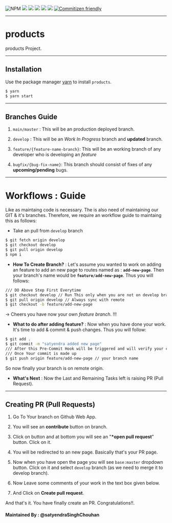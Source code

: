 ![NPM](https://img.shields.io/npm/v/npm) ![](https://img.shields.io/badge/Eslint-^8.26.0-darkgreen) ![](https://img.shields.io/badge/React-^18.2.0-lightblue) ![](https://img.shields.io/badge/Prettier-^2.7.1-yellow) ![](https://img.shields.io/badge/Version-0.1.1-darkred) ![](https://img.shields.io/badge/node-v14.19.3-green) [![Commitizen friendly](https://img.shields.io/badge/commitizen-friendly-brightgreen.svg)](http://commitizen.github.io/cz-cli/)

---

# products

products Project.

---

## Installation

Use the package manager [yarn](https://yarnpkg.com/) to install `products`.

```bash
$ yarn
$ yarn start
```

---

## Branches Guide

1. `main/master` : This will be an production deployed branch.

2. `develop` : This will be an _Work In Progress_ branch and **updated** branch.

3. `feature/{feature-name-branch}`: This will be an working branch of any developer who is developing an _feature_

4. `bugfix/{bug-fix-name}`: This branch should consist of fixes of any **upcoming/pending** bugs.

---

# Workflows : Guide

Like as maintaing code is necessary. The is also need of maintaining our GIT & it's branches. Therefore, we require an workflow guide to maintaing this as follows:

- Take an pull from `develop` branch

```bash
$ git fetch origin develop
$ git checkout develop
$ git pull origin develop
$ npm i
```

- **How To Create Branch?** : Let's assume you wanted to work on adding an feature to add an new page to routes named as : **`add-new-page`**. Then your branch's name would be **`feature/add-new-page`**. Thus you will follows:

```bash
/// DO Above Step First Everytime
$ git checkout develop // Run This only when you are not on develop branch
$ git pull origin develop // Always sync with remote
$ git checkout -b feature/add-new-page
```

-> Cheers you have now your own _feature branch_. !!!

- **What to do after adding feature?** : Now when you have done your work. It's time to add & commit & push changes. Thus you will follow:

```bash
$ git add .
$ git commit -m "satyendra added new page"
/// After this Pre-Commit Hook will be triggered and will verify your code.
/// Once Your commit is made up
$ git push origin feature/add-new-page // your branch name
```

So now finally your branch is on remote origin.

- **What's Next** : Now the Last and Remaining Tasks left is raising PR (Pull Request).

---

## Creating PR (Pull Requests)

1. Go To Your branch on Github Web App.

2. You will see an **contribute** button on branch.

3. Click on button and at bottom you will see an "**\*open pull request**" button. Click on it.

4. You will be redirected to an new page. Basically that's your PR page.

5. Now when you have open the page you will see `base:master` dropdown button. Click on it and select `develop` branch (as we need to merge it to develop branch).

6. Now Leave some comments of your work in the text box given below.

7. And Click on **Create pull request**.

And that's it. You have finally create an PR. Congratulations!!.

#### Maintained By : @satyendraSinghChouhan
